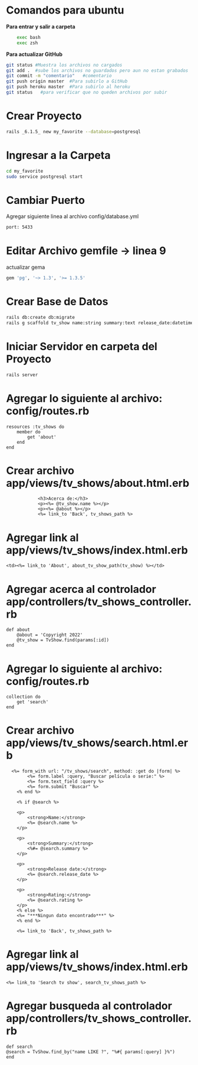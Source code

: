 # Comandos para ubuntu

**Para entrar y salir a carpeta**
```bash
	exec bash
	exec zsh
```
**Para actualizar GitHub**
```bash
git status #Muestra los archivos no cargados
git add .  #sube los archivos no guardados pero aun no estan grabados
git commit -m "comentario"   #comentario
git push origin master  #Para subirlo a GitHub
git push heroku master  #Para subirlo al heroku
git status   #para verificar que no queden archivos por subir
```


# Crear Proyecto

```bash 
rails _6.1.5_ new my_favorite --database=postgresql
```

# Ingresar a la Carpeta

```bash
cd my_favorite
sudo service postgresql start

```

# Cambiar Puerto
Agregar siguiente linea al archivo config/database.yml
```bash
port: 5433
```

# Editar Archivo gemfile -> linea 9 
actualizar gema
```bash
gem 'pg', '~> 1.3', '>= 1.3.5'
```

# Crear Base de Datos
```bash
rails db:create db:migrate
rails g scaffold tv_show name:string summary:text release_date:datetime rating:float
```
# Iniciar Servidor en carpeta del Proyecto
```bash
rails server
```

# Agregar lo siguiente al archivo: config/routes.rb

    resources :tv_shows do
        member do
            get 'about'
        end
    end

# Crear archivo app/views/tv_shows/about.html.erb

                <h3>Acerca de:</h3>
                <p><%= @tv_show.name %></p>
                <p><%= @about %></p>
                <%= link_to 'Back', tv_shows_path %>


# Agregar link al app/views/tv_shows/index.html.erb

    <td><%= link_to 'About', about_tv_show_path(tv_show) %></td>

# Agregar acerca al controlador app/controllers/tv_shows_controller.rb

    def about
	    @about = 'Copyright 2022'
	    @tv_show = TvShow.find(params[:id])
	end

# Agregar lo siguiente al archivo: config/routes.rb

    collection do
        get 'search'
    end


# Crear archivo app/views/tv_shows/search.html.erb
          

      <%= form_with url: "/tv_shows/search", method: :get do |form| %>
            <%= form.label :query, "Buscar película o serie:" %>
            <%= form.text_field :query %>
            <%= form.submit "Buscar" %>
        <% end %>
    
        <% if @search %>
    
        <p>
            <strong>Name:</strong>
            <%= @search.name %>
        </p>
    
        <p>
            <strong>Summary:</strong>
            <%#= @search.summary %>
        </p>
    
        <p>
            <strong>Release date:</strong>
            <%= @search.release_date %>
        </p>
    
        <p>
            <strong>Rating:</strong>
            <%= @search.rating %>
        </p>
        <% else %>
        <%= "***Ningun dato encontrado***" %>
        <% end %>
    
        <%= link_to 'Back', tv_shows_path %>

# Agregar link al app/views/tv_shows/index.html.erb

    <%= link_to 'Search tv show', search_tv_shows_path %>

# Agregar busqueda al controlador app/controllers/tv_shows_controller.rb 

    def search
    @search = TvShow.find_by("name LIKE ?", "%#{ params[:query] }%")
    end

